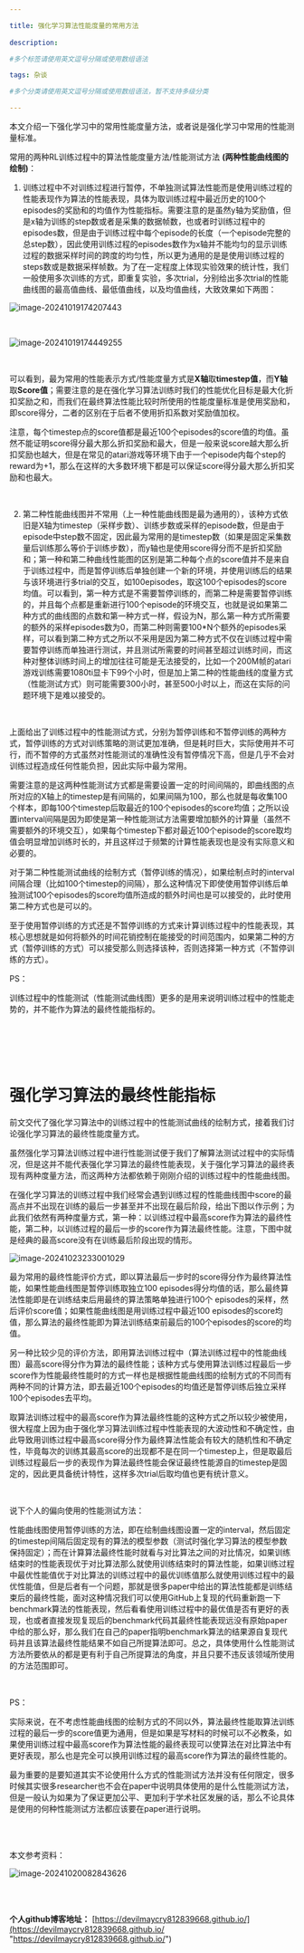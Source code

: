 ```yaml
---

title: 强化学习算法性能度量的常用方法
 
description: 

#多个标签请使用英文逗号分隔或使用数组语法

tags: 杂谈

#多个分类请使用英文逗号分隔或使用数组语法，暂不支持多级分类

---
```


本文介绍一下强化学习中的常用性能度量方法，或者说是强化学习中常用的性能测量标准。



常用的两种RL训练过程中的算法性能度量方法/性能测试方法 **(两种性能曲线图的绘制)**：

1. 训练过程中不对训练过程进行暂停，不单独测试算法性能而是使用训练过程的性能表现作为算法的性能表现，具体为取训练过程中最近历史的100个episodes的奖励和的均值作为性能指标。需要注意的是虽然y轴为奖励值，但是x轴为训练的step数或者是采集的数据帧数，也或者时训练过程中的episodes数，但是由于训练过程中每个episode的长度（一个episode完整的总step数），因此使用训练过程的episodes数作为x轴并不能均匀的显示训练过程的数据采样时间的跨度的均匀性，所以更为通用的是是使用训练过程的steps数或是数据采样帧数。为了在一定程度上体现实验效果的统计性，我们一般使用多次训练的方式，即重复实验，多次trial，分别给出多次trial的性能曲线图的最高值曲线、最低值曲线，以及均值曲线，大致效果如下两图：

![image-20241019174207443](./2024_10_19_强化学习算法性能度量的常用方法.assets/image-20241019174207443.png)





<br/>



![image-20241019174449255](./2024_10_19_强化学习算法性能度量的常用方法.assets/image-20241019174449255.png)

<br/>

可以看到，最为常用的性能表示方式/性能度量方式是**X轴**取**timestep值**，而**Y轴**取**Score值**；需要注意的是在强化学习算法训练时我们的性能优化目标是最大化折扣奖励之和，而我们在最终算法性能比较时所使用的性能度量标准是使用奖励和，即score得分，二者的区别在于后者不使用折扣系数对奖励值加权。



注意，每个timestep点的score值都是最近100个episodes的score值的均值。虽然不能证明score得分最大那么折扣奖励和最大，但是一般来说score越大那么折扣奖励也越大，但是在常见的atari游戏等环境下由于一个episode内每个step的reward为+1，那么在这样的大多数环境下都是可以保证score得分最大那么折扣奖励和也最大。



<br/>



2. 第二种性能曲线图并不常用（上一种性能曲线图是最为通用的），该种方式依旧是X轴为timestep（采样步数）、训练步数或采样的episode数，但是由于episode中step数不固定，因此最为常用的是timestep数（如果是固定采集数量后训练那么等价于训练步数），而y轴也是使用score得分而不是折扣奖励和；第一种和第二种曲线性能图的区别是第二种每个点的score值并不是来自于训练过程中，而是暂停训练后单独创建一个新的环境，并使用训练后的结果与该环境进行多trial的交互，如100episodes，取这100个episodes的score均值。可以看到，第一种方式是不需要暂停训练的，而第二种是需要暂停训练的，并且每个点都是重新进行100个episode的环境交互，也就是说如果第二种方式的曲线图的点数和第一种方式一样，假设为N，那么第一种方式所需要的额外的采样episodes数为0，而第二种则需要100*N个额外的episodes采样，可以看到第二种方式之所以不采用是因为第二种方式不仅在训练过程中需要暂停训练而单独进行测试，并且测试所需要的时间甚至超过训练时间，而这种对整体训练时间上的增加往往可能是无法接受的，比如一个200M帧的atari游戏训练需要1080ti显卡下99个小时，但是加上第二种的性能曲线的度量方式（性能测试方式）则可能需要300小时，甚至500小时以上，而这在实际的问题环境下是难以接受的。

<br/>



上面给出了训练过程中的性能测试方式，分别为暂停训练和不暂停训练的两种方式，暂停训练的方式对训练策略的测试更加准确，但是耗时巨大，实际使用并不可行，而不暂停的方式虽然对性能测试的准确性没有暂停情况下高，但是几乎不会对训练过程造成任何性能负担，因此实际中最为常用。



需要注意的是这两种性能测试方式都是需要设置一定的时间间隔的，即曲线图的点所对应的X轴上的timestep是有间隔的，如果间隔为100，那么也就是每收集100个样本，即每100个timestep后取最近的100个episodes的score均值；之所以设置interval间隔是因为即使是第一种性能测试方法需要增加额外的计算量（虽然不需要额外的环境交互），如果每个timestep下都对最近100个episode的score取均值会明显增加训练时长的，并且这样过于频繁的计算性能表现也是没有实际意义和必要的。



对于第二种性能测试曲线的绘制方式（暂停训练的情况），如果绘制点时的interval间隔合理（比如100个timestep的间隔），那么这种情况下即使使用暂停训练后单独测试100个episodes的score均值所造成的额外时间也是可以接受的，此时使用第二种方式也是可以的。



至于使用暂停训练的方式还是不暂停训练的方式来计算训练过程中的性能表现，其核心思想就是如何将额外的时间花销控制在能接受的时间范围内，如果第二种的方式（暂停训练的方式）可以接受那么则选择该种，否则选择第一种方式（不暂停训练的方式）。



PS：

训练过程中的性能测试（性能测试曲线图）更多的是用来说明训练过程中的性能走势的，并不能作为算法的最终性能指标的。

<br/>

<br/>

<br/>

<br/>

# 强化学习算法的最终性能指标



前文交代了强化学习算法中的训练过程中的性能测试曲线的绘制方式，接着我们讨论强化学习算法的最终性能度量方式。



虽然强化学习算法训练过程中进行性能测试便于我们了解算法测试过程中的实际情况，但是这并不能代表强化学习算法的最终性能表现，关于强化学习算法的最终表现有两种度量方法，而这两种方法都依赖于刚刚介绍的训练过程中的性能曲线图。



在强化学习算法的训练过程中我们经常会遇到训练过程的性能曲线图中score的最高点并不出现在训练的最后一步甚至并不出现在最后阶段，给出下图以作示例；为此我们依然有两种度量方式，第一种：以训练过程中最高score作为算法的最终性能，第二种，以训练过程的最后一步的score作为算法最终性能。注意，下图中就是经典的最高score没有在训练最后阶段出现的情形。

![image-20241023233001029](./2024_10_19_强化学习算法性能度量的常用方法.assets/image-20241023233001029.png)

最为常用的最终性能评价方式，即以算法最后一步时的score得分作为最终算法性能，如果性能曲线图是暂停训练取独立100 episodes得分均值的话，那么最终算法性能即是在训练结束后用最终的算法策略单独进行100个 episodes的采样，然后评价score值；如果性能曲线图是用训练过程中最近100 episodes的score均值，那么算法的最终性能即为算法训练结束前最后的100个episodes的score的均值。



另一种比较少见的评价方法，即用算法训练过程中（算法训练过程中的性能曲线图）最高score得分作为算法的最终性能；该种方式与使用算法训练过程最后一步score作为性能最终性能时的方式一样也是根据性能曲线图的绘制方式的不同而有两种不同的计算方法，即去最近100个episodes的均值还是暂停训练后独立采样100个episodes去平均。



取算法训练过程中的最高score作为算法最终性能的这种方式之所以较少被使用，很大程度上因为由于强化学习算法训练过程中性能表现的大波动性和不确定性，由此导致用训练过程中最高score得分作为最终算法性能会有较大的随机性和不确定性，毕竟每次的训练其最高score的出现都不是在同一个timestep上，但是取最后训练过程最后一步的表现作为算法最终性能会保证最终性能源自的timestep是固定的，因此更具备统计特性，这样多次trial后取均值也更有统计意义。

<br/>



说下个人的偏向使用的性能测试方法：

性能曲线图使用暂停训练的方法，即在绘制曲线图设置一定的interval，然后固定的timestep间隔后固定现有的算法的模型参数（测试时强化学习算法的模型参数保持固定）；而在计算算法最终性能时就看与对比算法之间的对比情况，如果训练结束时的性能表现优于对比算法那么就使用训练结束时的算法性能，如果训练过程中最优性能值优于对比算法的训练过程中的最优训练值那么就使用训练过程中的最优性能值，但是后者有一个问题，那就是很多paper中给出的算法性能都是训练结束后的最终性能，面对这种情况我们可以使用GitHub上复现的代码重新跑一下benchmark算法的性能表现，然后看看使用训练过程中的最优值是否有更好的表现，也或者直接发现复现后的benchmark代码其最终性能表现远没有原始paper中给的那么好，那么我们在自己的paper指明benchmark算法的结果源自复现代码并且该算法最终性能结果不如自己所提算法即可。总之，具体使用什么性能测试方法所要依从的都是更有利于自己所提算法的角度，并且只要不违反该领域所使用的方法范围即可。



<br/>

PS：

实际来说，在不考虑性能曲线图的绘制方式的不同以外，算法最终性能取算法训练过程的最后一步的score值更为通用，但是如果是写材料的时候可以不必教条，如果使用训练过程中最高score作为算法性能的最终表现可以使算法在对比算法中有更好表现，那么也是完全可以换用训练过程的最高score作为算法的最终性能的。



最为重要的是要知道其实不论使用什么方式的性能测试方法并没有任何限定，很多时候其实很多researcher也不会在paper中说明具体使用的是什么性能测试方法，但是一般认为如果为了保证更加公平、更加利于学术社区发展的话，那么不论具体是使用的何种性能测试方法都应该要在paper进行说明。

<br/>

<br/>

本文参考资料：



![image-20241020082843626](./2024_10_19_强化学习算法性能度量的常用方法.assets/image-20241020082843626.png)

<br/>

<br/>

**个人github博客地址：**
[https://devilmaycry812839668.github.io/](https://devilmaycry812839668.github.io/ "https://devilmaycry812839668.github.io/")
